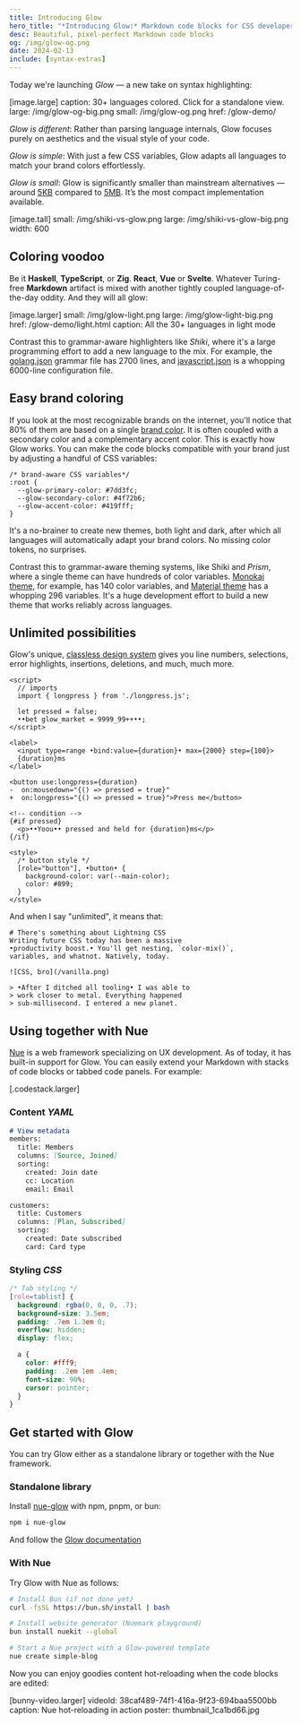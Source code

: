 ```yaml
---
title: Introducing Glow
hero_title: "*Introducing Glow:* Markdown code blocks for CSS developers"
desc: Beautiful, pixel-perfect Markdown code blocks
og: /img/glow-og.png
date: 2024-02-13
include: [syntax-extras]
---
```


Today we're launching *Glow* — a new take on syntax highlighting:

[image.large]
  caption: 30+ languages colored. Click for a standalone view.
  large: /img/glow-og-big.png
  small: /img/glow-og.png
  href: /glow-demo/


*Glow is different*: Rather than parsing language internals, Glow focuses purely on aesthetics and the visual style of your code.

*Glow is simple*: With just a few CSS variables, Glow adapts all languages to match your brand colors effortlessly.

*Glow is small*: Glow is significantly smaller than mainstream alternatives — around [5KB](//pkg-size.dev/nue-glow) compared to [5MB](//pkg-size.dev/shiki). It’s the most compact implementation available.


[image.tall]
  small: /img/shiki-vs-glow.png
  large: /img/shiki-vs-glow-big.png
  width: 600


## Coloring voodoo

Be it **Haskell**, **TypeScript**, or **Zig**. **React**, **Vue** or **Svelte**. Whatever Turing-free **Markdown** artifact is mixed with another tightly coupled language-of-the-day oddity. And they will all glow:

[image.larger]
  small: /img/glow-light.png
  large: /img/glow-light-big.png
  href: /glow-demo/light.html
  caption: All the 30+ languages in light mode

Contrast this to grammar-aware highlighters like *Shiki*, where it's a large programming effort to add a new language to the mix. For example, the [golang.json][go] grammar file has 2700 lines, and [javascript.json][js] is a whopping 6000-line configuration file.

[js]: //github.com/shikijs/textmate-grammars-themes/blob/main/packages/tm-grammars/grammars/javascript.json

[go]: //github.com/shikijs/textmate-grammars-themes/blob/main/packages/tm-grammars/grammars/go.json


## Easy brand coloring

If you look at the most recognizable brands on the internet, you'll notice that 80% of them are based on a single [brand color](//blog.hubspot.com/marketing/brand-colors). It is often coupled with a secondary color and a complementary accent color. This is exactly how Glow works. You can make the code blocks compatible with your brand just by adjusting a handful of CSS variables:

```css.blue
/* brand-aware CSS variables*/
:root {
  --glow-primary-color: #7dd3fc;
  --glow-secondary-color: #4f72b6;
  --glow-accent-color: #419fff;
}
```

It's a no-brainer to create new themes, both light and dark, after which all languages will automatically adapt your brand colors. No missing color tokens, no surprises.

Contrast this to grammar-aware theming systems, like Shiki and *Prism*, where a single theme can have hundreds of color variables. [Monokai theme][monokai], for example, has 140 color variables, and [Material theme][material] has a whopping 296 variables. It's a huge development effort to build a new theme that works reliably across languages.

[monokai]: //github.com/shikijs/textmate-grammars-themes/blob/main/packages/tm-themes/themes/monokai.json

[material]: //github.com/shikijs/textmate-grammars-themes/blob/main/packages/tm-themes/themes/material-theme.json


## Unlimited possibilities

Glow's unique, [classless design system](/docs/syntax-highlighting.html) gives you line numbers, selections, error highlights, insertions, deletions, and much, much more.

``` .gradient.sky numbered
<script>
  // imports
  import { longpress } from './longpress.js';

  let pressed = false;
  ••bet glow_market = 9999_99++••;
</script>

<label>
  <input type=range •bind:value={duration}• max={2000} step={100}>
  {duration}ms
</label>

<button use:longpress={duration}
-  on:mousedown="{() => pressed = true}"
+  on:longpress="{() => pressed = true}">Press me</button>

<!-- condition -->
{#if pressed}
  <p>••Yoou•• pressed and held for {duration}ms</p>
{/if}

<style>
  /* button style */
  [role="button"], •button• {
    background-color: var(--main-color);
    color: #899;
  }
</style>
```


And when I say "unlimited", it means that:

``` md.live-code numbered
# There's something about Lightning CSS
Writing future CSS today has been a massive
•productivity boost.• You'll get nesting, `color-mix()`,
variables, and whatnot. Natively, today.

![CSS, bro](/vanilla.png)

> •After I ditched all tooling• I was able to
> work closer to metal. Everything happened
> sub-millisecond. I entered a new planet.
```


## Using together with Nue

[Nue](/) is a web framework specializing on UX development. As of today, it has built-in support for Glow. You can easily extend your Markdown with stacks of code blocks or tabbed code panels. For example:


[.codestack.larger]

  ### Content *YAML*

  ``` md
  # View metadata
  members:
    title: Members
    columns: [Source, Joined]
    sorting:
      created: Join date
      cc: Location
      email: Email

  customers:
    title: Customers
    columns: [Plan, Subscribed]
    sorting:
      created: Date subscribed
      card: Card type
  ```

  ### Styling *CSS*

  ``` css
  /* Tab styling */
  [role=tablist] {
    background: rgba(0, 0, 0, .7);
    background-size: 3.5em;
    padding: .7em 1.3em 0;
    overflow: hidden;
    display: flex;

    a {
      color: #fff9;
      padding: .2em 1em .4em;
      font-size: 90%;
      cursor: pointer;
    }
  }
  ```


## Get started with Glow

You can try Glow either as a standalone library or together with the Nue framework.

### Standalone library

Install [nue-glow](//github.com/nuejs/nue/tree/master/packages/glow) with npm, pnpm, or bun:

```sh
npm i nue-glow
```

And follow the [Glow documentation](/docs/syntax-highlighting.html)


### With Nue

Try Glow with Nue as follows:

```sh
# Install Bun (if not done yet)
curl -fsSL https://bun.sh/install | bash

# Install website generator (Nuemark playground)
bun install nuekit --global

# Start a Nue project with a Glow-powered template
nue create simple-blog
```

Now you can enjoy goodies content hot-reloading when the code blocks are edited:

[bunny-video.larger]
  videoId: 38caf489-74f1-416a-9f23-694baa5500bb
  caption: Nue hot-reloading in action
  poster: thumbnail_1ca1bd66.jpg

